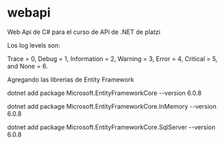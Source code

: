 # webapi

Web Api de C# para el curso de APi de .NET de platzi

Los log levels son:

Trace = 0, Debug = 1, Information = 2, Warning = 3, Error = 4, Critical = 5, and None = 6.


Agregando las librerias de Entity Framework

dotnet add package Microsoft.EntityFrameworkCore --version 6.0.8

dotnet add package Microsoft.EntityFrameworkCore.InMemory --version 6.0.8

dotnet add package Microsoft.EntityFrameworkCore.SqlServer --version 6.0.8
